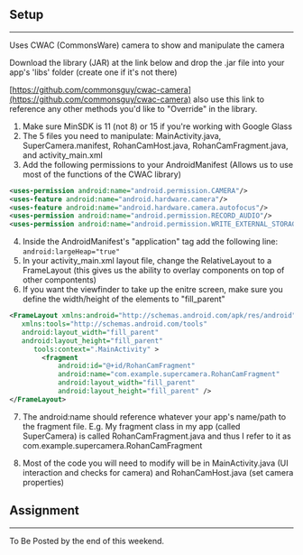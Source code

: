 ## Setup
***

Uses CWAC (CommonsWare) camera to show and manipulate the camera

Download the library (JAR) at the link below and drop the .jar file into your app's 'libs' folder (create one if it's not there)

[https://github.com/commonsguy/cwac-camera](https://github.com/commonsguy/cwac-camera)
also use this link to reference any other methods you'd like to "Override" in the library.

1. Make sure MinSDK is 11 (not 8) or 15 if you're working with Google Glass
2. The 5 files you need to manipulate: MainActivity.java, SuperCamera.manifest, RohanCamHost.java, RohanCamFragment.java, and activity_main.xml
3. Add the following permissions to your AndroidManifest (Allows us to use most of the functions of the CWAC library)


```xml
<uses-permission android:name="android.permission.CAMERA"/>
<uses-feature android:name="android.hardware.camera"/>
<uses-feature android:name="android.hardware.camera.autofocus"/>
<uses-permission android:name="android.permission.RECORD_AUDIO"/>
<uses-permission android:name="android.permission.WRITE_EXTERNAL_STORAGE"/>
```
4. Inside the AndroidManifest's "application" tag add the following line:
`android:largeHeap="true"`
5. In your activity_main.xml layout file, change the RelativeLayout to a FrameLayout (this gives us the ability to overlay components on top of other compontents)
6. If you want the viewfinder to take up the enitre screen, make sure you define the width/height of the elements to "fill_parent"


```xml
<FrameLayout xmlns:android="http://schemas.android.com/apk/res/android"
   xmlns:tools="http://schemas.android.com/tools"
   android:layout_width="fill_parent"
   android:layout_height="fill_parent"
      tools:context=".MainActivity" >  
        <fragment
            android:id="@+id/RohanCamFragment"
            android:name="com.example.supercamera.RohanCamFragment"
            android:layout_width="fill_parent"
            android:layout_height="fill_parent" />
</FrameLayout>
```

7. The android:name should reference whatever your app's name/path to the fragment file. E.g. My fragment class in my app (called SuperCamera) is called RohanCamFragment.java and thus I refer to it as com.example.supercamera.RohanCamFragment

8. Most of the code you will need to modify will be in MainActivity.java (UI interaction and checks for camera) and RohanCamHost.java (set camera properties)

## Assignment
***
To Be Posted by the end of this weekend.
